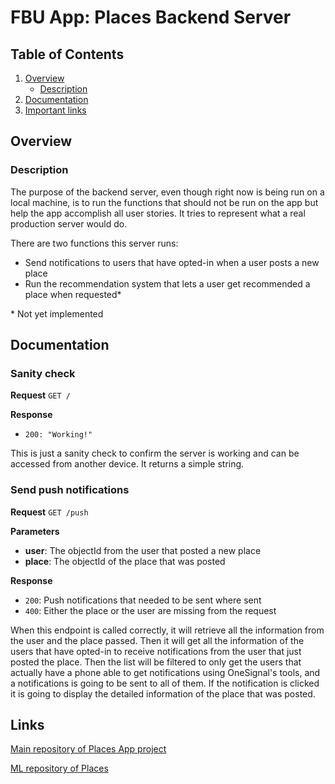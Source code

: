 # FBU App: Places Backend Server

## Table of Contents
1. [Overview](#overview)
    * [Description](#description)
2. [Documentation](#documentation)
3. [Important links](#links)

## Overview

### Description
The purpose of the backend server, even though right now is being run on a local machine, is to run the functions that should not be run on the app but help the app accomplish all user stories. It tries to represent what a real production server would do. 

There are two functions this server runs:
- Send notifications to users that have opted-in when a user posts a new place
- Run the recommendation system that lets a user get recommended a place when requested*

\* Not yet implemented

## Documentation

### Sanity check
**Request**
```GET /``` 

**Response**
- ```200: "Working!"```

This is just a sanity check to confirm the server is working and can be accessed from another device. It returns a simple string.


### Send push notifications
**Request**
```GET /push``` 

**Parameters**
- **user**: The objectId from the user that posted a new place
- **place**: The objectId of the place that was posted

**Response**
- ```200```: Push notifications that needed to be sent where sent
- ```400```: Either the place or the user are missing from the request

When this endpoint is called correctly, it will retrieve all the information from the user and the place passed. Then it will get all the information of the users that have opted-in to receive notifications from the user that just posted the place. Then the list will be filtered to only get the users that actually have a phone able to get notifications using OneSignal's tools, and a notifications is going to be sent to all of them. If the notification is clicked it is going to display the detailed information of the place that was posted.

## Links

[Main repository of Places App project](https://github.com/pablo-blancoc/PlacesApp)

[ML repository of Places](https://github.com/pablo-blancoc/PlacesApp-ml)

